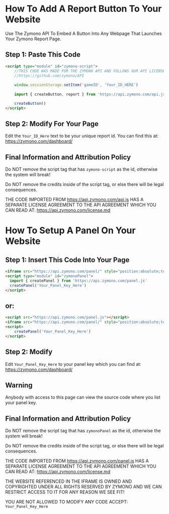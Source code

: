 # How To Add A Report Button To Your Website
Use The Zymono API To Embed A Button Into Any Webpage That Launches Your Zymono Report Page.

## Step 1: Paste This Code
```html
<script type="module" id="zymono-script">
    //THIS CODE WAS MADE FOR THE ZYMONO API AND FOLLOWS OUR API LICENSE. 
    //https://github.com/zymono/API
    
    window.sessionStorage.setItem('gameID', 'Your_ID_HERE')
    
    import { createButton, report } from 'https://api.zymono.com/api.js'

    createButton()
</script>
  ```

## Step 2: Modify For Your Page

Edit the ```Your_ID_Here``` text to be your unique report id. You can find this at: https://zymono.com/dashboard/

## Final Information and Attribution Policy

Do NOT remove the script tag that has ```zymono-script``` as the id, otherwise the system will break!

Do NOT remove the credits inside of the script tag, or else there will be legal consequences.

THE CODE IMPORTED FROM https://api.zymono.com/api.js HAS A SEPARATE LICENSE AGREEMENT TO THE API AGREEMENT WHICH YOU CAN READ AT: https://api.zymono.com/license.md

# How To Setup A Panel On Your Website

## Step 1: Insert This Code Into Your Page
```html 
<iframe src="https://api.zymono.com/panel/" style="position:absolute;top:0;left:0;width:100%;height:100%;border:none;">
<script type="module" id="zymonoPanel">
  import { createPanel } from 'https://api.zymono.com/panel.js'
  createPanel('Your_Panel_Key_Here')
</script>
```

## or:

```html 
<script src="https://api.zymono.com/panel.js"></script>
<iframe src="https://api.zymono.com/panel/" style="position:absolute;top:0;left:0;width:100%;height:100%;border:none;">
<script>
    createPanel('Your_Panel_Key_Here')
</script>
```
    
## Step 2: Modify
    
Edit ```Your_Panel_Key_Here``` to your panel key which you can find at: https://zymono.com/dashboard/
    
## Warning
    
Anybody with access to this page can view the source code where you list your panel key.
    
## Final Information and Attribution Policy

Do NOT remove the script tag that has ```zymonoPanel``` as the id, otherwise the system will break!

Do NOT remove the credits inside of the script tag, or else there will be legal consequences.

THE CODE IMPORTED FROM https://api.zymono.com/panel.js HAS A SEPARATE LICENSE AGREEMENT TO THE API AGREEMENT WHICH YOU CAN READ AT: https://api.zymono.com/license.md

THE WEBSITE REFERENCED IN THE IFRAME IS OWNED AND COPYRIGHTED UNDER ALL RIGHTS RESERVED BY ZYMONO AND WE CAN RESTRICT ACCESS TO IT FOR ANY REASON WE SEE FIT!
    
YOU ARE NOT ALLOWED TO MODIFY ANY CODE ACCEPT: ```Your_Panel_Key_Here```
